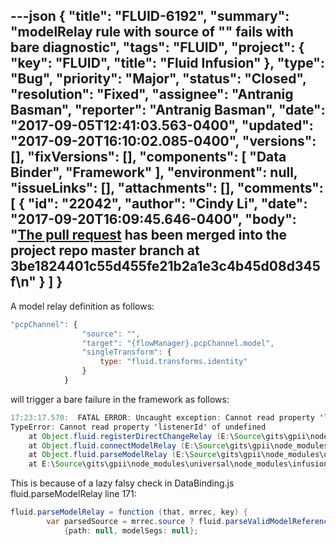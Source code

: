 ---json
{
  "title": "FLUID-6192",
  "summary": "modelRelay rule with source of \"\" fails with bare diagnostic",
  "tags": "FLUID",
  "project": {
    "key": "FLUID",
    "title": "Fluid Infusion"
  },
  "type": "Bug",
  "priority": "Major",
  "status": "Closed",
  "resolution": "Fixed",
  "assignee": "Antranig Basman",
  "reporter": "Antranig Basman",
  "date": "2017-09-05T12:41:03.563-0400",
  "updated": "2017-09-20T16:10:02.085-0400",
  "versions": [],
  "fixVersions": [],
  "components": [
    "Data Binder",
    "Framework"
  ],
  "environment": null,
  "issueLinks": [],
  "attachments": [],
  "comments": [
    {
      "id": "22042",
      "author": "Cindy Li",
      "date": "2017-09-20T16:09:45.646-0400",
      "body": "[The pull request](https://github.com/fluid-project/infusion/pull/848) has been merged into the project repo master branch at 3be1824401c55d455fe21b2a1e3c4b45d08d345f\n"
    }
  ]
}
---
A model relay definition as follows:

```javascript
"pcpChannel": {
                "source": "",
                "target": "{flowManager}.pcpChannel.model",
                "singleTransform": {
                    type: "fluid.transforms.identity"
                }
            }
```

will trigger a bare failure in the framework as follows:

```java
17:23:17.570:  FATAL ERROR: Uncaught exception: Cannot read property 'listenerId' of undefined
TypeError: Cannot read property 'listenerId' of undefined
    at Object.fluid.registerDirectChangeRelay (E:\Source\gits\gpii\node_modules\universal\node_modules\infusion\src\framework\core\js\DataBinding.js:589:83)
    at Object.fluid.connectModelRelay (E:\Source\gits\gpii\node_modules\universal\node_modules\infusion\src\framework\core\js\DataBinding.js:630:19)
    at Object.fluid.parseModelRelay (E:\Source\gits\gpii\node_modules\universal\node_modules\infusion\src\framework\core\js\DataBinding.js:786:19)
    at E:\Source\gits\gpii\node_modules\universal\node_modules\infusion\src\framework\core\js\DataBinding.js:882:23
```

This is because of a lazy falsy check in DataBinding.js fluid.parseModelRelay line 171:

```java
fluid.parseModelRelay = function (that, mrrec, key) {
        var parsedSource = mrrec.source ? fluid.parseValidModelReference(that, "modelRelay record member \"source\"", mrrec.source) :
            {path: null, modelSegs: null};
```

        